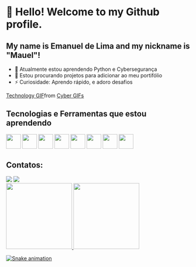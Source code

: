# 👋 Hello! Welcome to my Github profile.
## My name is Emanuel de Lima and my nickname is "Mauel"!
- 🌱 Atualmente estou aprendendo Python e Cybersegurança
- 👯 Estou procurando projetos para adicionar ao meu portifólio
- ⚡ Curiosidade: Aprendo rápido, e adoro desafios

<div class="tenor-gif-embed" data-postid="6072747" data-share-method="host" data-aspect-ratio="1.50602" data-width="100%"><a href="https://tenor.com/view/cyber-digital-gif-6072747">Technology GIF</a>from <a href="https://tenor.com/search/cyber-gifs">Cyber GIFs</a></div> <script type="text/javascript" async src="https://tenor.com/embed.js"></script>

## Tecnologias e Ferramentas que estou aprendendo
<div>
<img src="https://cdn.jsdelivr.net/gh/devicons/devicon/icons/python/python-original-wordmark.svg" width="40" height="40"/>
<img src="https://cdn.jsdelivr.net/gh/devicons/devicon/icons/php/php-original.svg" width="40" height="40"/>
<img src="https://cdn.jsdelivr.net/gh/devicons/devicon/icons/mysql/mysql-original-wordmark.svg" width="40" height="40"/>
<img src="https://cdn.jsdelivr.net/gh/devicons/devicon/icons/html5/html5-original-wordmark.svg" width="40" height="40"/>
<img src="https://cdn.jsdelivr.net/gh/devicons/devicon/icons/css3/css3-original-wordmark.svg" width="40" height="40"/>
<img src="https://cdn.jsdelivr.net/gh/devicons/devicon/icons/linux/linux-original.svg" width="40" height="40"/>
<img src="https://cdn.jsdelivr.net/gh/devicons/devicon/icons/git/git-original.svg" width="40" height="40"/>
<img src="https://cdn.jsdelivr.net/gh/devicons/devicon/icons/javascript/javascript-original.svg" width="40" height="40"/>
</div>
             
## Contatos:

<div>
<a href="https://instagram.com/15Mauel" target="_blank"><img src="https://img.shields.io/badge/-Instagram-%23E4405F?style=for-the-badge&logo=instagram&logoColor=white" target="_blank"></a>
<a href = "manualvesdelima11@gmail.com"><img src="https://img.shields.io/badge/Gmail-D14836?style=for-the-badge&logo=gmail&logoColor=white" target="_blank"></a>
</div>


<div>
<a href="https://github.com/seu-usuário-aqui">
<img height="180em" src="https://github-readme-stats.vercel.app/api/top-langs/?username=Mauel-lima&layout=compact&langs_count=7&theme=dracula"/>
<img height="180em" src="https://github-readme-stats.vercel.app/api?username=Mauel-lima&show_icons=true&theme=dracula&include_all_commits=true&count_private=true"/>
</div>
  
![Snake animation](https://github.com/Mauel-lima/Mauel-lima/blob/output/github-contribution-grid-snake.svg)
  

